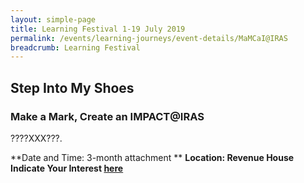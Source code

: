 ```yaml
---
layout: simple-page
title: Learning Festival 1-19 July 2019
permalink: /events/learning-journeys/event-details/MaMCaI@IRAS
breadcrumb: Learning Festival
---
```


## Step Into My Shoes 
### Make a Mark, Create an IMPACT@IRAS

????XXX???. 

**Date and Time: 3-month attachment ** 
**Location: Revenue House** 
**Indicate Your Interest [here](https://www.eventbrite.sg/myevent?eid=61082209533)** 
